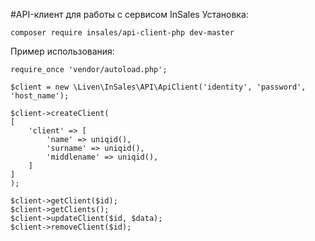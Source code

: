 #API-клиент для работы с сервисом InSales
Установка:

`composer require insales/api-client-php dev-master`

Пример использования:

```
require_once 'vendor/autoload.php';

$client = new \Liven\InSales\API\ApiClient('identity', 'password', 'host_name');

$client->createClient(
[
    'client' => [
        'name' => uniqid(),
        'surname' => uniqid(),
        'middlename' => uniqid(),
    ]
]
);

$client->getClient($id);
$client->getClients();
$client->updateClient($id, $data);
$client->removeClient($id);
```
